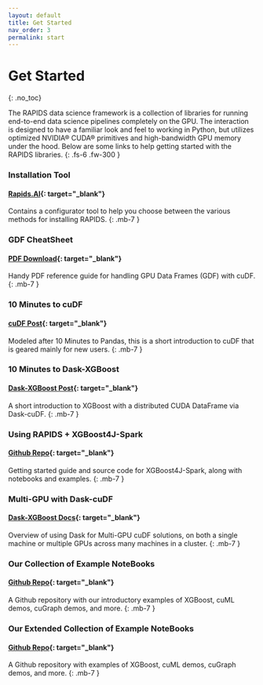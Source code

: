 ```yaml
---
layout: default
title: Get Started
nav_order: 3
permalink: start
---
```


# Get Started
{: .no_toc}

The RAPIDS data science framework is a collection of libraries for running end-to-end data science pipelines completely on the GPU. The interaction is designed to have a familiar look and feel to working in Python, but utilizes optimized NVIDIA® CUDA® primitives and high-bandwidth GPU memory under the hood. Below are some links to help getting started with the RAPIDS libraries.
{: .fs-6 .fw-300 }

### Installation Tool
#### **[Rapids.AI](https://rapids.ai/start.html#get-rapids){: target="_blank"}**
Contains a configurator tool to help you choose between the various methods for installing RAPIDS.
{: .mb-7 }


### GDF CheatSheet
#### **[PDF Download](https://rapids.ai/assets/files/cheatsheet.pdf){: target="_blank"}**
Handy PDF reference guide for handling GPU Data Frames (GDF) with cuDF.
{: .mb-7 }

### 10 Minutes to cuDF
#### **[cuDF Post](https://rapidsai.github.io/projects/cudf/en/latest/10min.html){: target="_blank"}**
Modeled after 10 Minutes to Pandas, this is a short introduction to cuDF that is geared mainly for new users.
{: .mb-7 }

### 10 Minutes to Dask-XGBoost
#### **[Dask-XGBoost Post](https://rapidsai.github.io/projects/cudf/en/latest/dask-xgb-10min.html){: target="_blank"}**
A short introduction to XGBoost with a distributed CUDA DataFrame via Dask-cuDF.
{: .mb-7 }

### Using RAPIDS + XGBoost4J-Spark
#### **[Github Repo](https://github.com/rapidsai/spark-examples){: target="_blank"}**
Getting started guide and source code for XGBoost4J-Spark, along with notebooks and examples.
{: .mb-7 }

### Multi-GPU with Dask-cuDF
#### **[Dask-XGBoost Docs](https://rapidsai.github.io/projects/cudf/en/latest/dask-cudf.htmll){: target="_blank"}**
Overview of using Dask for Multi-GPU cuDF solutions, on both a single machine or multiple GPUs across many machines in a cluster.
{: .mb-7 }

### Our Collection of Example NoteBooks
#### **[Github Repo](https://github.com/rapidsai/notebooks){: target="_blank"}**
A Github repository with our introductory examples of XGBoost, cuML demos, cuGraph demos, and more.
{: .mb-7 }

### Our Extended Collection of Example NoteBooks
#### **[Github Repo](https://github.com/rapidsai/notebooks-extended){: target="_blank"}**
A Github repository with examples of XGBoost, cuML demos, cuGraph demos, and more.
{: .mb-7 }
